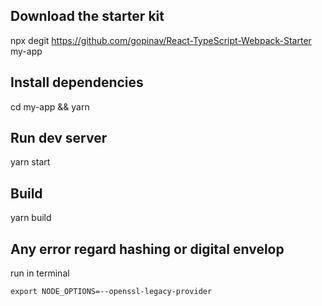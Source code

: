 ## Download the starter kit

npx degit https://github.com/gopinav/React-TypeScript-Webpack-Starter my-app

## Install dependencies

cd my-app &&
yarn

## Run dev server

yarn start

## Build

yarn build

## Any error regard hashing or digital envelop
run in terminal
```
export NODE_OPTIONS=--openssl-legacy-provider
```
